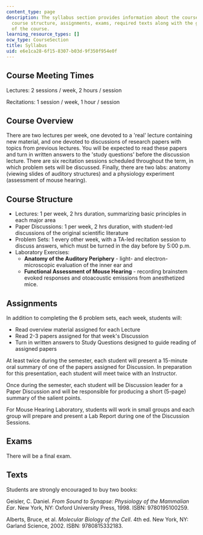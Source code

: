 ```yaml
---
content_type: page
description: The syllabus section provides information about the course overview,
  course structure, assignments, exams, required texts along with the grading criteria
  of the course.
learning_resource_types: []
ocw_type: CourseSection
title: Syllabus
uid: e6e1ca28-6f15-8307-b03d-9f350f954e0f
---
```


Course Meeting Times
--------------------

Lectures: 2 sessions / week, 2 hours / session

Recitations: 1 session / week, 1 hour / session

Course Overview
---------------

There are two lectures per week, one devoted to a 'real' lecture containing new material, and one devoted to discussions of research papers with topics from previous lectures. You will be expected to read these papers and turn in written answers to the 'study questions' before the discussion lecture. There are six recitation sessions scheduled throughout the term, in which problem sets will be discussed. Finally, there are two labs: anatomy (viewing slides of auditory structures) and a physiology experiment (assessment of mouse hearing).

Course Structure
----------------

*   Lectures: 1 per week, 2 hrs duration, summarizing basic principles in each major area
*   Paper Discussions: 1 per week, 2 hrs duration, with student-led discussions of the original scientific literature
*   Problem Sets: 1 every other week, with a TA-led recitation session to discuss answers, which must be turned in the day before by 5:00 p.m.
*   Laboratory Exercises:
    *   **Anatomy of the Auditory Periphery** - light- and electron-microscopic evaluation of the inner ear and
    *   **Functional Assessment of Mouse Hearing** - recording brainstem evoked responses and otoacoustic emissions from anesthetized mice.

Assignments
-----------

In addition to completing the 6 problem sets, each week, students will:

*   Read overview material assigned for each Lecture
*   Read 2-3 papers assigned for that week's Discussion
*   Turn in written answers to Study Questions designed to guide reading of assigned papers

At least twice during the semester, each student will present a 15-minute oral summary of one of the papers assigned for Discussion. In preparation for this presentation, each student will meet twice with an Instructor.

Once during the semester, each student will be Discussion leader for a Paper Discussion and will be responsible for producing a short (5-page) summary of the salient points.

For Mouse Hearing Laboratory, students will work in small groups and each group will prepare and present a Lab Report during one of the Discussion Sessions.

Exams
-----

There will be a final exam.

Texts
-----

Students are strongly encouraged to buy two books:

Geisler, C. Daniel. _From Sound to Synapse: Physiology of the Mammalian Ear_. New York, NY: Oxford University Press, 1998. ISBN: 9780195100259.

Alberts, Bruce, et al. _Molecular Biology of the Cell_. 4th ed. New York, NY: Garland Science, 2002. ISBN: 9780815332183.